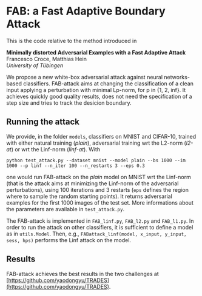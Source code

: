 # FAB: a Fast Adaptive Boundary Attack

This is the code relative to the method introduced in

**Minimally distorted Adversarial Examples with a Fast Adaptive Attack**\
Francesco Croce, Matthias Hein\
*University of Tübingen*

We propose a new white-box adversarial attack against neural networks-based classifiers. FAB-attack aims at changing the
classification of a clean input applying a perturbation
with minimal Lp-norm, for p in {1, 2, inf}. It achieves quickly good quality results, does not need the specification of a step size
and tries to track the desicion boundary.

## Running the attack

We provide, in the folder `models`, classifiers on MNIST and CIFAR-10, trained with either natural training (*plain*), adversarial training
wrt the L2-norm (*l2-at*) or wrt the Linf-norm (*linf-at*). With

`python test_attack.py --dataset mnist --model plain --bs 1000 --im 1000 --p linf --n_iter 100 --n_restarts 3 --eps 0.3`

one would run FAB-attack on the *plain* model on MNIST wrt the Linf-norm (that is the attack aims at minimizing the Linf-norm of the
adversarial perturbations), using 100 iterations and 3 restarts (`eps` defines the region where to sample the random starting points).
It returns adversarial examples for the first 1000 images of the test set.
More informations about the parameters are available in `test_attack.py`.

The FAB-attack is implemented in `FAB_linf.py`, `FAB_l2.py` and `FAB_l1.py`.
In order to run the attack on other classifiers, it is sufficient to define a model as in `utils.Model`. Then, e.g.,
`FABattack_linf(model, x_input, y_input, sess, hps)`
performs the Linf attack on the model.

## Results

FAB-attack achieves the best results in the two challenges at
[https://github.com/yaodongyu/TRADES](https://github.com/yaodongyu/TRADES).
